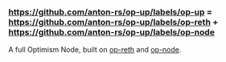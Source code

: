 ### https://github.com/anton-rs/op-up/labels/op-up = https://github.com/anton-rs/op-up/labels/op-reth + https://github.com/anton-rs/op-up/labels/op-node

A full Optimism Node, built on [op-reth](https://github.com/anton-rs/op-reth) and [op-node](https://github.com/ethereum-optimism/optimism/tree/develop/op-node).
